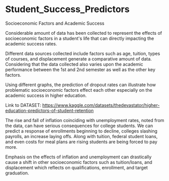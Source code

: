# Student_Success_Predictors
Socioeconomic Factors and Academic Success

Considerable amount of data has been collected to represent the effects of socioeconomic factors in a student's life that can directly impacting the academic success rates. 

Different data sources collected include factors such as age, tuition, types of courses, and displacement generate a comparative amount of data. Considering that the data collected also varies upon the academic performance between the 1st and 2nd semester as well as the other key factors. 

Using different graphs, the prediction of dropout rates can illustrate how problematic socioeconomic factors effect each other especially on the academic success in higher education.

Link to DATASET: https://www.kaggle.com/datasets/thedevastator/higher-education-predictors-of-student-retention

The rise and fall of inflation coinciding with unemployment rates, noted from the data, can have serious consequences for college students. 
We can predict a response of enrollments beginning to decline, colleges slashing payrolls, an increase laying offs. Along with tuition, federal student loans, and even costs for meal plans are rising students are being forced to pay more.

Emphasis on the effects of inflation and unemployment can drastically cause a shift in other socioeconomic factors such as tuition/loans, and displacement which reflects on qualifications, enrollment, and target graduation.
